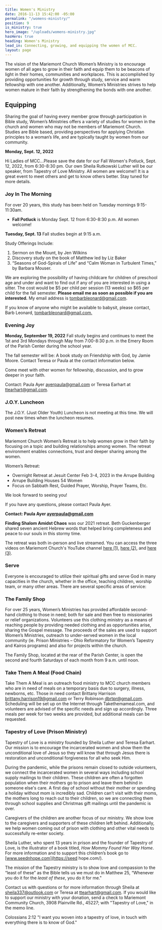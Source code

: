 ```yaml
---
title: Women's Ministry
date: 2016-11-13 15:42:00 -05:00
permalink: "/womens-ministry/"
position: 9
is_ministry: true
hero_image: "/uploads/womens-ministry.jpg"
hasHero: true
heading: Women's Ministry
lead_in: Connecting, growing, and equipping the women of MCC.
layout: page
---
```


The vision of the Mariemont Church Women’s Ministry is to encourage women of all ages to grow in their faith and equip them to be beacons of light in their homes, communities and workplaces. This is accomplished by providing opportunities for growth through study, service and warm fellowship with one another. Additionally, Women’s Ministries strives to help women mature in their faith by strengthening the bonds with one another.

## Equipping

Sharing the goal of having every member grow through participation in Bible study, Women’s Ministries offers a variety of studies for women in the church and women who may not be members of Mariemont Church. Studies are Bible based, providing perspectives for applying Christian principles to a woman’s life, and are typically taught by women from our community.

**Monday, Sept. 12, 2022**

Hi Ladies of MCC...Please save the date for our Fall Women's Potluck, Sept. 12, 2022, from 6:30-8:30 pm. Our own Sheila Rutkowski Luther will be our speaker, from Tapestry of Love Ministry. All women are welcome!! It is a great event to meet others and get to know others better.  Stay tuned for more details.

### Joy In The Morning

For over 20 years, this study has been held on Tuesday mornings 9:15-11:30am.

* **Fall Potluck** is Monday Sept. 12 from 6:30-8:30 p.m. All women welcome!

**Tuesday, Sept. 13** Fall studies begin at 9:15 a.m.

Study Offerings Include:

1. Sermon on the Mount, by Jen Wilkins
2. Discovery study on the book of Matthew led by Liz Baker
3. “Seasons of God-Spirals of Life” and “Calm Woman in Turbulent 
   Times,” by Barbara Mouser.

We are exploring the possibility of having childcare for children of preschool age and under and want to find out if any of you are interested in using a sitter. The cost would be $5 per child per session (13 weeks) so $65 per child for the fall semester. **Please email me as soon as possible if you are interested.** My email address is [tombarbleonard@gmail.com](tombarbleonard@gmail.com).

If you know of anyone who might be available to babysit, please contact, Barb Leonard, [tombarbleonard@gmail.com.](tombarbleonard@gmail.com)

### Evening Joy

**Monday, September 19, 2022** Fall study begins and continues to meet the 1st and 3rd Mondays through May from 7:00-8:30 p.m. in the Emery Room of the Parish Center during the school year.

The fall semester will be:
A book study on Friendship with God, by Jamie Moore. Contact Teresa or Paula at the contact information below.

Come meet with other women for fellowship, discussion, and to grow deeper in your faith.

Contact: Paula Ayer ayerpaula@gmail.com or Teresa Earhart at [ttearhart@gmail.com](ttearhart@gmail.com).

### J.O.Y. Luncheon

The J.O.Y. (Just Older Youth) Luncheon is not meeting at this time. We will post new times when the luncheon resumes.

### Women’s Retreat

Mariemont Church Women’s Retreat is to help women grow in their faith by focusing on a topic and building relationships among women. The retreat environment enables connections, trust and deeper sharing among the women.

Women’s Retreat:
* Overnight Retreat at Jesuit Center Feb 3-4, 2023 in the Arrupe Building
* Arrupe Building Houses 54 Women
* Focus on Sabbath Rest, Guided Prayer, Worship, Prayer Teams, Etc.

We look forward to seeing you!

If you have any questions, please contact Paula Ayer.

**Contact: Paula Ayer ayerpaula@gmail.com**

**Finding Shalom Amidst Chaos** was our 2021 retreat. Beth Guckenberger shared seven ancient Hebrew words that helped bring completeness and peace to our souls in this stormy time.

The retreat was both in-person and live streamed. You can access the three videos on Mariemont Church's YouTube channel [here (1)](https://youtu.be/p1MRw42YHRA), [here (2)](https://youtu.be/IHLUDYp1AUo), and [here (3)](https://youtu.be/b2SPeXkzX9c).


### Serve

Everyone is encouraged to utilize their spiritual gifts and serve God in many capacities in the church, whether in the office, teaching children, worship team, or many other areas. There are several specific areas of service:

### The Family Shop

For over 25 years, Women’s Ministries has provided affordable second-hand clothing to those in need; both for sale and then free to missionaries or relief organizations. Volunteers use this clothing ministry as a means of reaching people by providing needed clothing and as opportunities arise, sharing the Gospel message. The proceeds of the sales are used to support Women’s Ministries, outreach to under-served women in the local community (ie. Prison Ministries – Ohio Reformatory for Women’s Tapestry and Kairos programs) and also for projects within the church.

The Family Shop, located at the rear of the Parish Center, is open the second and fourth Saturdays of each month from 9 a.m. until noon.

### Take Them A Meal (Food Chain)

Take Them A Meal is an outreach food ministry to MCC church members who are in need of meals on a temporary basis due to surgery, illness, newborns, etc. Those in need contact Brittany Harrison brittany.harrison19@gmail.com or Terry Robinson dbrtpr@gmail.com. Scheduling will be set up on the Internet through Takethemameal.com, and volunteers are advised of the specific needs and sign up accordingly. Three meals per week for two weeks are provided, but additional meals can be requested.

### Tapestry of Love (Prison Ministry)

Tapestry of Love is a ministry founded by Sheila Luther and Teresa Earhart. Our mission is to encourage the incarcerated women and show them the unconditional love of Jesus so they will know that through Jesus there is restoration and unconditional forgiveness for all who seek Him.

During the pandemic, while the prisons remain closed to outside volunteers, we connect the incarcerated women in several ways including school supply mailings to their children. These children are often a forgotten population when their mothers go to prison and leave them behind in someone else's care. A first day of school without their mother or spending a holiday without mom is incredibly sad. Children can’t visit with their moms, the mothers long to reach out to their children, so we are connecting them through school supplies and Christmas gift mailings until the pandemic is over.

Caregivers of the children are another focus of our ministry. We show love to the caregivers and supporters of these children left behind. Additionally, we help women coming out of prison with clothing and other vital needs to successfully re-enter society.

Sheila Luther, who spent 13 years in prison and the founder of Tapestry of Love, is the illustrator of a book titled, *How Mommy Found Her Way Home*. For more information and to support this children’s book go to [www.seednhope.com](https://seed hope.com/).

The mission of the Tapestry ministry is to show love and compassion to the “least of these” as the Bible tells us we must do in Matthew 25, “Whenever you do it for the *least of these*, you do it for me."

Contact us with questions or for more information through Sheila at [sheila337@outlook.com](sheila337@outlook.com) or Teresa at [ttearhart@gmail.com](ttearhart@gmail.com). If you would like to support our ministry with your donation, send a check to Mariemont Community Church, 3908 Plainville Rd., 45227; with "Tapestry of Love," in the memo line.

Colossians 2:12 "I want you woven into a tapestry of love, in touch with everything there is to know of God." 